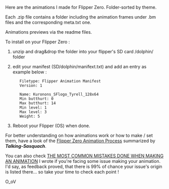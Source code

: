 Here are the animations I made for Flipper Zero. Folder-sorted by theme.

Each .zip file contains a folder including the animation frames under .bm files and the corresponding meta.txt one.

Animations previews via the readme files.

To install on your Flipper Zero :

1. unzip and drag&drop the folder into your flipper's SD card /dolphin/ folder
    
2. edit your manifest (SD/dolphin/manifext.txt) and add an entry as example below :

          Filetype: Flipper Animation Manifest
          Version: 1

          Name: Kuronons_SFlogo_Tyrell_128x64
          Min butthurt: 0
          Max butthurt: 14
          Min level: 1
          Max level: 3
          Weight: 5
    
3. Reboot your Flipper (OS) when done.  

For better understanding on how animations work or how to make / set them, have a look of the [Flipper Zero Animation Process](https://docs.google.com/document/d/e/2PACX-1vR_nZRakD6iwJVQS8Pf4y7Wm4klcucrC7EKVO8m_DQV63To7e-alqD0yaoO3sTygjcChfcRo80Hdeet/pub) summarized by ___Talking-Sasquach___.

You can also check [THE MOST COMMON MISTAKES DONE WHEN MAKING AN ANIMATION](https://github.com/Kuronons/FZ_graphics/blob/main/Animations/Common_mistakes.md) I wrote if you're facing some issue making your animation. I'd say, as feedback proved, that there is 99% of chance your issue's origin is listed there... so take your time to check each point !

O_oV
